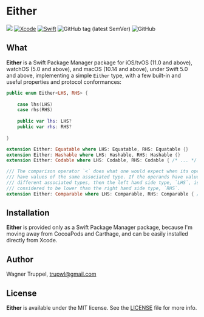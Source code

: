 # Either
![](https://img.shields.io/badge/platforms-iOS%2011%20%7C%20tvOS%2011%20%7C%20watchOS%205%20%7C%20macOS%2010.14-red)
[![Xcode](https://img.shields.io/badge/Xcode-11-blueviolet.svg)](https://developer.apple.com/xcode)
[![Swift](https://img.shields.io/badge/Swift-5.0-orange.svg)](https://swift.org)
![GitHub tag (latest SemVer)](https://img.shields.io/github/v/tag/wltrup/either)
![GitHub](https://img.shields.io/github/license/wltrup/either/LICENSE)

## What

**Either** is a Swift Package Manager package for iOS/tvOS (11.0 and above), watchOS (5.0 and above), and macOS (10.14 and above), under Swift 5.0 and above,  implementing a simple `Either` type, with a few built-in and useful properties and protocol conformances:
```swift
public enum Either<LHS, RHS> {
    
    case lhs(LHS)
    case rhs(RHS)
    
    public var lhs: LHS?
    public var rhs: RHS?
    
}

extension Either: Equatable where LHS: Equatable, RHS: Equatable {}
extension Either: Hashable where LHS: Hashable, RHS: Hashable {}
extension Either: Codable where LHS: Codable, RHS: Codable { /* ... */ }

/// The comparison operator `<` does what one would expect when its operands
/// have values of the same associated type. If the operands have values of
/// different associated types, then the left hand side type, `LHS`, is always
/// considered to be lower than the right hand side type, `RHS`.
extension Either: Comparable where LHS: Comparable, RHS: Comparable { /* ... */ }
```

## Installation

**Either** is provided only as a Swift Package Manager package, because I'm moving away from CocoaPods and Carthage, and can be easily installed directly from Xcode.

## Author

Wagner Truppel, trupwl@gmail.com

## License

**Either** is available under the MIT license. See the [LICENSE](./LICENSE) file for more info.
